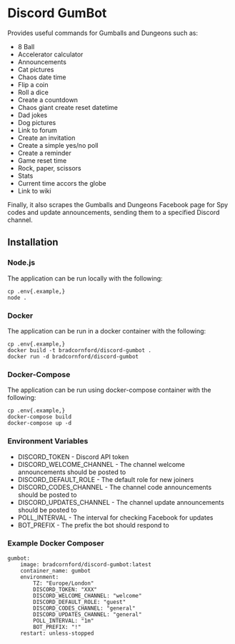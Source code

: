 # Discord GumBot

Provides useful commands for Gumballs and Dungeons such as:
- 8 Ball
- Accelerator calculator
- Announcements
- Cat pictures 
- Chaos date time
- Flip a coin
- Roll a dice
- Create a countdown
- Chaos giant create reset datetime
- Dad jokes
- Dog pictures
- Link to forum
- Create an invitation
- Create a simple yes/no poll
- Create a reminder
- Game reset time
- Rock, paper, scissors
- Stats
- Current time accors the globe
- Link to wiki

Finally, it also scrapes the Gumballs and Dungeons Facebook page for Spy codes and update announcements, sending them to a specified Discord channel.

## Installation

### Node.js

The application can be run locally with the following:

    cp .env{.example,}
    node .

### Docker

The application can be run in a docker container with the following:

    cp .env{.example,}
    docker build -t bradcornford/discord-gumbot .
    docker run -d bradcornford/discord-gumbot

### Docker-Compose

The application can be run using docker-compose container with the following:

    cp .env{.example,}
    docker-compose build
    docker-compose up -d

### Environment Variables

- DISCORD_TOKEN  - Discord API token
- DISCORD_WELCOME_CHANNEL - The channel welcome announcements should be posted to
- DISCORD_DEFAULT_ROLE - The default role for new joiners
- DISCORD_CODES_CHANNEL - The channel code announcements should be posted to
- DISCORD_UPDATES_CHANNEL - The channel update announcements should be posted to
- POLL_INTERVAL - The interval for checking Facebook for updates
- BOT_PREFIX - The prefix the bot should respond to

### Example Docker Composer

    gumbot:
        image: bradcornford/discord-gumbot:latest
        container_name: gumbot
        environment:
            TZ: "Europe/London"
            DISCORD_TOKEN: "XXX"
            DISCORD_WELCOME_CHANNEL: "welcome"
            DISCORD_DEFAULT_ROLE: "guest"
            DISCORD_CODES_CHANNEL: "general"
            DISCORD_UPDATES_CHANNEL: "general"
            POLL_INTERVAL: "1m"
            BOT_PREFIX: "!"
        restart: unless-stopped
